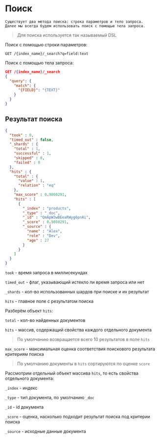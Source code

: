 # Поиск

    Существует два метода поиска: строка параметров и тело запроса.
    Далее мы всегда будем использовать поиск с помощью тела запроса.

>Для поиска используется так называемый DSL

Поиск с помощью строки параметров:
```http request
GET /{index_name}/_search?q=field:text
```

Поиск с помощью тела запроса:
```json
GET /{index_name}/_search
{
  "query": {
    "match": {
      "{FIELD}": "{TEXT}"
    }
  }
}
```

## Результат поиска

```json
{
  "took" : 0,
  "timed_out" : false,
  "_shards" : {
    "total" : 1,
    "successful" : 1,
    "skipped" : 0,
    "failed" : 0
  },
  "hits" : {
    "total" : {
      "value" : 1,
      "relation" : "eq"
    },
    "max_score" : 0.9808291,
    "hits" : [
      {
        "_index" : "products",
        "_type" : "_doc",
        "_id" : "QmApW3wBEeaRWyg6pnAi",
        "_score" : 0.9808291,
        "_source" : {
          "name" : "Alex",
          "role" : "Dev",
          "age" : 27
        }
      }
    ]
  }
}
```

`took` - время запроса в миллисекундах

`timed_out` - флаг, указывающий истекло ли время запроса или нет

`_shards` - кол-во использованных шардов при поиске и их результат

`hits` - главное поле с результатом поиска


Разберём объект `hits`:

`total` - кол-во найденных документов

`hits` - массив, содержащий свойства каждого отдельного документа

> По умолчанию возвращается всего 10 результатов в поле `hits`

`max_score` - максимальная оценка соответствия поискового результата критериям поиска

> По умолчанию документы в `hits` сортируются по оценке `score`

Рассмотрим отдельный объект массива `hits`, то есть свойства отдельного документа:

`_index` - индекс

`_type` - тип документа, по умолчанию `_doc`

`_id` - id документа

`_score` - оценка, насколько подходит результат поиска под критерии поиска

`_source` - исходные данные документа
